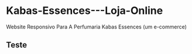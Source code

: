 # Kabas-Essences---Loja-Online
Website Responsivo Para A Perfumaria Kabas Essences (um e-commerce)
## Teste